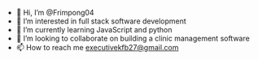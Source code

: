 - 👋 Hi, I’m @Frimpong04
- 👀 I’m interested in full stack software development
- 🌱 I’m currently learning JavaScript and python
- 💞️ I’m looking to collaborate on building a clinic management software
- 📫 How to reach me executivekfb27@gmail.com

<!---
Frimpong04/Frimpong04 is a ✨ special ✨ repository because its `README.md` (this file) appears on your GitHub profile.
You can click the Preview link to take a look at your changes.
--->
